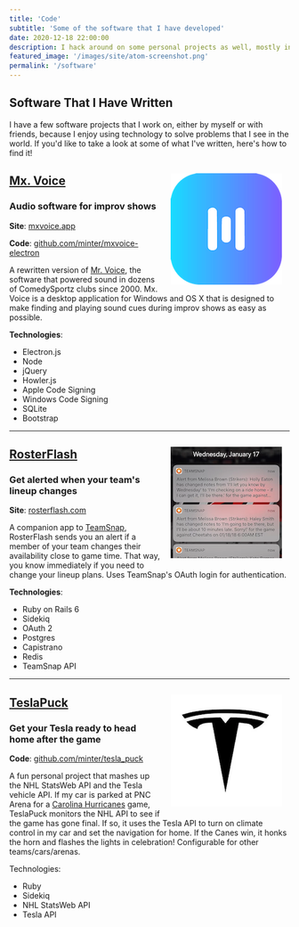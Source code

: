 ```yaml
---
title: 'Code'
subtitle: 'Some of the software that I have developed'
date: 2020-12-18 22:00:00
description: I hack around on some personal projects as well, mostly in Ruby, Rails, and Javascript. Learn more about the software that I write.
featured_image: '/images/site/atom-screenshot.png'
permalink: '/software'
---
```


## Software That I Have Written

I have a few software projects that I work on, either by myself or with friends, because I enjoy using technology to solve problems that I see in the world. If you'd like to take a look at some of what I've written, here's how to find it!

<img src="/images/site/software/mx-voice-icon.png" style="float: right; margin: 1em;">

## [Mx. Voice](https://mxvoice.app)
### Audio software for improv shows

**Site**: [mxvoice.app](https://mxvoice.app)

**Code**: [github.com/minter/mxvoice-electron](https://github.com/minter/mxvoice-electron)

A rewritten version of [​Mr. Voice](https://github.com/minter/mrvoice), the software that powered sound in dozens of ComedySportz clubs since 2000. Mx. Voice is a desktop application for Windows and OS X that is designed to make finding and playing sound cues during improv shows as easy as possible.

**Technologies**:
* Electron.js
* Node
* jQuery
* Howler.js
* Apple Code Signing
* Windows Code Signing
* SQLite
* Bootstrap

---

<img src="/images/site/software/rosterflash-icon.png" style="float: right; margin: 1em;">

## [RosterFlash](https://rosterflash.com/)
### Get alerted when your team's lineup changes

**Site**: [rosterflash.com](https://rosterflash.com/)

A companion app to [TeamSnap](https://teamsnap.com/), RosterFlash sends you an alert if a member of your team changes their availability close to game time. That way, you know immediately if you need to change your lineup plans. Uses TeamSnap's OAuth login for authentication.

**Technologies**:
* Ruby on Rails 6
* Sidekiq
* OAuth 2
* Postgres
* Capistrano
* Redis
* TeamSnap API

---
<img src="/images/site/software/tesla-logo.png" style="float: right; margin: 1em;">

## [TeslaPuck](https://github.com/minter/tesla_puck)
### Get your Tesla ready to head home after the game

**Code**: [github.com/minter/tesla_puck](https://github.com/minter/tesla_puck)

A fun personal project that mashes up the NHL StatsWeb API and the Tesla vehicle API. If my car is parked at PNC Arena for a [Carolina Hurricanes](https://www.nhl.com/hurricanes/) game, TeslaPuck monitors the NHL API to see if the game has gone final. If so, it uses the Tesla API to turn on climate control in my car and set the navigation for home. If the Canes win, it honks the horn and flashes the lights in celebration! Configurable for other teams/cars/arenas.

Technologies:
* Ruby
* Sidekiq
* NHL StatsWeb API
* Tesla API